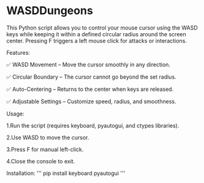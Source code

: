 # WASDDungeons

This Python script allows you to control your mouse cursor using the WASD keys while keeping it within a defined circular radius around the screen center. Pressing F triggers a left mouse click for attacks or interactions.

Features:

✅ WASD Movement – Move the cursor smoothly in any direction.

✅ Circular Boundary – The cursor cannot go beyond the set radius.

✅ Auto-Centering – Returns to the center when keys are released.

✅ Adjustable Settings – Customize speed, radius, and smoothness.

Usage:

1.Run the script (requires keyboard, pyautogui, and ctypes libraries).

2.Use WASD to move the cursor.

3.Press F for manual left-click.

4.Close the console to exit.

Installation:
'''
pip install keyboard pyautogui
'''
